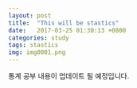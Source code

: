 ```yaml
---
layout: post
title:  "This will be stastics"
date:   2017-03-25 01:30:13 +0800
categories: study
tags: stastics
img: img0001.png
---
```

통계 공부 내용이 업데이트 될 예정입니다.